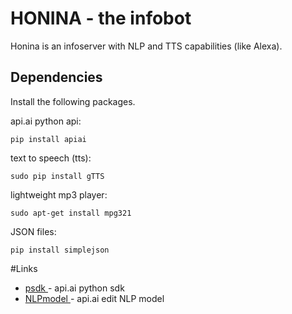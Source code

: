 # HONINA - the infobot
Honina is an infoserver with NLP and TTS capabilities (like Alexa).

## Dependencies
Install the following packages.

api.ai python api:
```
pip install apiai
```
text to speech (tts):
```
sudo pip install gTTS
```
lightweight mp3 player:
```
sudo apt-get install mpg321
```
JSON files:
```
pip install simplejson
```

#Links
* [psdk ](https://github.com/api-ai/api-ai-python) - api.ai python sdk
* [NLPmodel ](https://console.api.ai/) - api.ai edit NLP model
